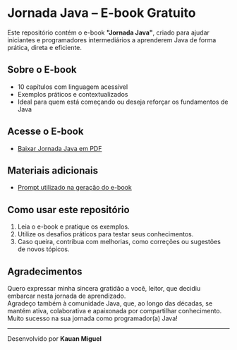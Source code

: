 
# Jornada Java – E-book Gratuito

Este repositório contém o e-book **"Jornada Java"**, criado para ajudar iniciantes e programadores intermediários a aprenderem Java de forma prática, direta e eficiente.

## Sobre o E-book

- 10 capítulos com linguagem acessível
- Exemplos práticos e contextualizados
- Ideal para quem está começando ou deseja reforçar os fundamentos de Java

## Acesse o E-book

- [Baixar Jornada Java em PDF](./Portifolio.pdf)

## Materiais adicionais

- [Prompt utilizado na geração do e-book](./prompt.md)

## Como usar este repositório

1. Leia o e-book e pratique os exemplos.
2. Utilize os desafios práticos para testar seus conhecimentos.
3. Caso queira, contribua com melhorias, como correções ou sugestões de novos tópicos.

## Agradecimentos

Quero expressar minha sincera gratidão a você, leitor, que decidiu embarcar nesta jornada de aprendizado.  
Agradeço também à comunidade Java, que, ao longo das décadas, se mantém ativa, colaborativa e apaixonada por compartilhar conhecimento.  
Muito sucesso na sua jornada como programador(a) Java!

---

Desenvolvido por **Kauan Miguel**
